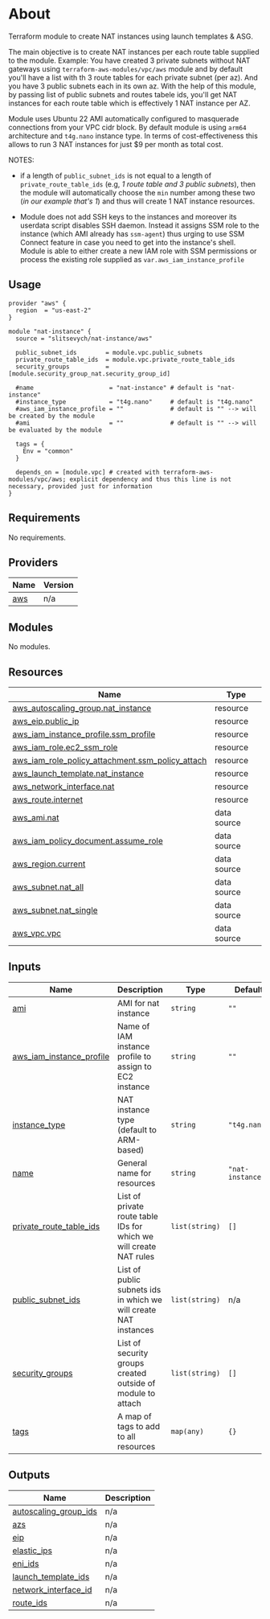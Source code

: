 # About

Terraform module to create NAT instances using launch templates & ASG.

The main objective is to create NAT instances per each route table supplied to the module.
Example: You have created 3 private subnets without NAT gateways using `terraform-aws-modules/vpc/aws` module and by default you'll have a list with th
3 route tables for each private subnet (per az). And you have 3 public subnets each in its own az.
With the help of this module, by passing list of public subnets and routes tabele ids, you'll get NAT instances for each route table which is effectively 1 NAT instance per AZ.

Module uses Ubuntu 22 AMI automatically configured to masquerade connections from your VPC cidr block.
By default module is using `arm64` architecture and `t4g.nano` instance type.
In terms of cost-effectiveness this allows to run 3 NAT instances for just $9 per month as total cost.

NOTES:

- if a length of `public_subnet_ids` is not equal to a length of `private_route_table_ids` (e.g, *1 route table and 3 public subnets*), then the module will automatically choose the `min` number among these two (*in our example that's 1*) and thus will create 1 NAT instance resources.

- Module does not add SSH keys to the instances and moreover its userdata script disables SSH daemon. Instead it assigns SSM role to the instance (which AMI already has `ssm-agent`) thus urging to use SSM Connect feature in case you need to get into the instance's shell. Module is able to either create a new IAM role with SSM permissions or process the existing role supplied as `var.aws_iam_instance_profile`

## Usage

```hcl
provider "aws" {
  region  = "us-east-2"
}

module "nat-instance" {
  source = "slitsevych/nat-instance/aws"

  public_subnet_ids        = module.vpc.public_subnets
  private_route_table_ids  = module.vpc.private_route_table_ids
  security_groups          = [module.security_group_nat.security_group_id]

  #name                     = "nat-instance" # default is "nat-instance"
  #instance_type            = "t4g.nano"     # default is "t4g.nano"
  #aws_iam_instance_profile = ""             # default is "" --> will be created by the module
  #ami                      = ""             # default is "" --> will be evaluated by the module
  
  tags = {
    Env = "common"
  }

  depends_on = [module.vpc] # created with terraform-aws-modules/vpc/aws; explicit dependency and thus this line is not necessary, provided just for information 
}
```

<!-- BEGIN_TF_DOCS -->
## Requirements

No requirements.

## Providers

| Name | Version |
|------|---------|
| <a name="provider_aws"></a> [aws](#provider\_aws) | n/a |

## Modules

No modules.

## Resources

| Name | Type |
|------|------|
| [aws_autoscaling_group.nat_instance](https://registry.terraform.io/providers/hashicorp/aws/latest/docs/resources/autoscaling_group) | resource |
| [aws_eip.public_ip](https://registry.terraform.io/providers/hashicorp/aws/latest/docs/resources/eip) | resource |
| [aws_iam_instance_profile.ssm_profile](https://registry.terraform.io/providers/hashicorp/aws/latest/docs/resources/iam_instance_profile) | resource |
| [aws_iam_role.ec2_ssm_role](https://registry.terraform.io/providers/hashicorp/aws/latest/docs/resources/iam_role) | resource |
| [aws_iam_role_policy_attachment.ssm_policy_attach](https://registry.terraform.io/providers/hashicorp/aws/latest/docs/resources/iam_role_policy_attachment) | resource |
| [aws_launch_template.nat_instance](https://registry.terraform.io/providers/hashicorp/aws/latest/docs/resources/launch_template) | resource |
| [aws_network_interface.nat](https://registry.terraform.io/providers/hashicorp/aws/latest/docs/resources/network_interface) | resource |
| [aws_route.internet](https://registry.terraform.io/providers/hashicorp/aws/latest/docs/resources/route) | resource |
| [aws_ami.nat](https://registry.terraform.io/providers/hashicorp/aws/latest/docs/data-sources/ami) | data source |
| [aws_iam_policy_document.assume_role](https://registry.terraform.io/providers/hashicorp/aws/latest/docs/data-sources/iam_policy_document) | data source |
| [aws_region.current](https://registry.terraform.io/providers/hashicorp/aws/latest/docs/data-sources/region) | data source |
| [aws_subnet.nat_all](https://registry.terraform.io/providers/hashicorp/aws/latest/docs/data-sources/subnet) | data source |
| [aws_subnet.nat_single](https://registry.terraform.io/providers/hashicorp/aws/latest/docs/data-sources/subnet) | data source |
| [aws_vpc.vpc](https://registry.terraform.io/providers/hashicorp/aws/latest/docs/data-sources/vpc) | data source |

## Inputs

| Name | Description | Type | Default | Required |
|------|-------------|------|---------|:--------:|
| <a name="input_ami"></a> [ami](#input\_ami) | AMI for nat instance | `string` | `""` | no |
| <a name="input_aws_iam_instance_profile"></a> [aws\_iam\_instance\_profile](#input\_aws\_iam\_instance\_profile) | Name of IAM instance profile to assign to EC2 instance | `string` | `""` | no |
| <a name="input_instance_type"></a> [instance\_type](#input\_instance\_type) | NAT instance type (default to ARM-based) | `string` | `"t4g.nano"` | no |
| <a name="input_name"></a> [name](#input\_name) | General name for resources | `string` | `"nat-instance"` | no |
| <a name="input_private_route_table_ids"></a> [private\_route\_table\_ids](#input\_private\_route\_table\_ids) | List of private route table IDs for which we will create NAT rules | `list(string)` | `[]` | no |
| <a name="input_public_subnet_ids"></a> [public\_subnet\_ids](#input\_public\_subnet\_ids) | List of public subnets ids in which we will create NAT instances | `list(string)` | n/a | yes |
| <a name="input_security_groups"></a> [security\_groups](#input\_security\_groups) | List of security groups created outside of module to attach | `list(string)` | `[]` | no |
| <a name="input_tags"></a> [tags](#input\_tags) | A map of tags to add to all resources | `map(any)` | `{}` | no |

## Outputs

| Name | Description |
|------|-------------|
| <a name="output_autoscaling_group_ids"></a> [autoscaling\_group\_ids](#output\_autoscaling\_group\_ids) | n/a |
| <a name="output_azs"></a> [azs](#output\_azs) | n/a |
| <a name="output_eip"></a> [eip](#output\_eip) | n/a |
| <a name="output_elastic_ips"></a> [elastic\_ips](#output\_elastic\_ips) | n/a |
| <a name="output_eni_ids"></a> [eni\_ids](#output\_eni\_ids) | n/a |
| <a name="output_launch_template_ids"></a> [launch\_template\_ids](#output\_launch\_template\_ids) | n/a |
| <a name="output_network_interface_id"></a> [network\_interface\_id](#output\_network\_interface\_id) | n/a |
| <a name="output_route_ids"></a> [route\_ids](#output\_route\_ids) | n/a |
<!-- END_TF_DOCS -->